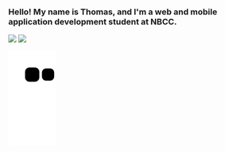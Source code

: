 ### Hello! My name is Thomas, and I'm a web and mobile application development student at NBCC.

<div>
  <a href="https://github.com/thomasgraham18"></a>
  <img height="120em" src="https://github-readme-stats.vercel.app/api?username=thomasgraham18&show_icons=true&theme=github_dark&include_all_commits=true&count_private=true"/>
  <img height="120em" src="https://github-readme-stats.vercel.app/api/top-langs/?username=thomasgraham18&layout=compact&langs_count=7&theme=github_dark"/>
</div>

  ![Snake animation](https://github.com/rafaballerini/rafaballerini/blob/output/github-contribution-grid-snake.svg)

</div>

